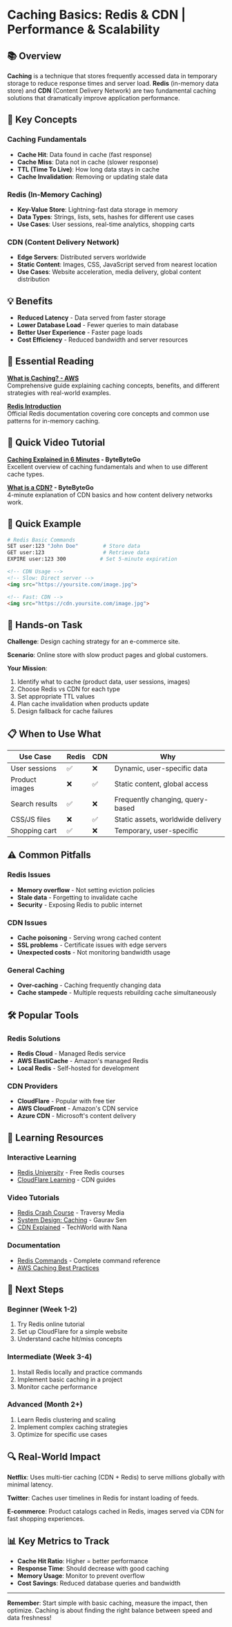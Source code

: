 # Caching Basics: Redis & CDN | Performance & Scalability

## 📚 Overview

**Caching** is a technique that stores frequently accessed data in temporary storage to reduce response times and server load. **Redis** (in-memory data store) and **CDN** (Content Delivery Network) are two fundamental caching solutions that dramatically improve application performance.

## 🎯 Key Concepts

### Caching Fundamentals
* **Cache Hit**: Data found in cache (fast response)
* **Cache Miss**: Data not in cache (slower response)
* **TTL (Time To Live)**: How long data stays in cache
* **Cache Invalidation**: Removing or updating stale data

### Redis (In-Memory Caching)
* **Key-Value Store**: Lightning-fast data storage in memory
* **Data Types**: Strings, lists, sets, hashes for different use cases
* **Use Cases**: User sessions, real-time analytics, shopping carts

### CDN (Content Delivery Network)
* **Edge Servers**: Distributed servers worldwide
* **Static Content**: Images, CSS, JavaScript served from nearest location
* **Use Cases**: Website acceleration, media delivery, global content distribution

## 💡 Benefits

* **Reduced Latency** - Data served from faster storage
* **Lower Database Load** - Fewer queries to main database
* **Better User Experience** - Faster page loads
* **Cost Efficiency** - Reduced bandwidth and server resources

## 📖 Essential Reading

**[What is Caching? - AWS](https://aws.amazon.com/caching/)**  
Comprehensive guide explaining caching concepts, benefits, and different strategies with real-world examples.

**[Redis Introduction](https://redis.io/docs/about/)**  
Official Redis documentation covering core concepts and common use patterns for in-memory caching.

## 🎥 Quick Video Tutorial

**[Caching Explained in 6 Minutes](https://youtu.be/6FyXURRVmR0) - ByteByteGo**  
Excellent overview of caching fundamentals and when to use different cache types.

**[What is a CDN?](https://youtu.be/RI9np1LWzqw?si=97yQXFluvbrvF8p5) - ByteByteGo**  
4-minute explanation of CDN basics and how content delivery networks work.

## 🔧 Quick Example

```bash
# Redis Basic Commands
SET user:123 "John Doe"        # Store data
GET user:123                   # Retrieve data
EXPIRE user:123 300           # Set 5-minute expiration
```

```html
<!-- CDN Usage -->
<!-- Slow: Direct server -->
<img src="https://yoursite.com/image.jpg">

<!-- Fast: CDN -->
<img src="https://cdn.yoursite.com/image.jpg">
```

## 🚀 Hands-on Task

**Challenge**: Design caching strategy for an e-commerce site.

**Scenario**: Online store with slow product pages and global customers.

**Your Mission**:
1. Identify what to cache (product data, user sessions, images)
2. Choose Redis vs CDN for each type
3. Set appropriate TTL values
4. Plan cache invalidation when products update
5. Design fallback for cache failures

## 📋 When to Use What

| Use Case | Redis | CDN | Why |
|----------|-------|-----|-----|
| User sessions | ✅ | ❌ | Dynamic, user-specific data |
| Product images | ❌ | ✅ | Static content, global access |
| Search results | ✅ | ❌ | Frequently changing, query-based |
| CSS/JS files | ❌ | ✅ | Static assets, worldwide delivery |
| Shopping cart | ✅ | ❌ | Temporary, user-specific |

## ⚠️ Common Pitfalls

### Redis Issues
* **Memory overflow** - Not setting eviction policies
* **Stale data** - Forgetting to invalidate cache
* **Security** - Exposing Redis to public internet

### CDN Issues
* **Cache poisoning** - Serving wrong cached content
* **SSL problems** - Certificate issues with edge servers
* **Unexpected costs** - Not monitoring bandwidth usage

### General Caching
* **Over-caching** - Caching frequently changing data
* **Cache stampede** - Multiple requests rebuilding cache simultaneously

## 🛠️ Popular Tools

### Redis Solutions
* **Redis Cloud** - Managed Redis service
* **AWS ElastiCache** - Amazon's managed Redis
* **Local Redis** - Self-hosted for development

### CDN Providers
* **CloudFlare** - Popular with free tier
* **AWS CloudFront** - Amazon's CDN service
* **Azure CDN** - Microsoft's content delivery

## 📖 Learning Resources

### Interactive Learning
* [Redis University](https://university.redis.com/) - Free Redis courses
* [CloudFlare Learning](https://www.cloudflare.com/learning/) - CDN guides

### Video Tutorials
* [Redis Crash Course](https://youtu.be/jgpVdJB2sKQ) - Traversy Media
* [System Design: Caching](https://youtu.be/U3RkDLtS7uY) - Gaurav Sen
* [CDN Explained](https://youtu.be/Bsq5cKkS33I) - TechWorld with Nana

### Documentation
* [Redis Commands](https://redis.io/commands/) - Complete command reference
* [AWS Caching Best Practices](https://aws.amazon.com/builders-library/caching-challenges-and-strategies/)

## 🎯 Next Steps

### Beginner (Week 1-2)
1. Try Redis online tutorial
2. Set up CloudFlare for a simple website
3. Understand cache hit/miss concepts

### Intermediate (Week 3-4)
1. Install Redis locally and practice commands
2. Implement basic caching in a project
3. Monitor cache performance

### Advanced (Month 2+)
1. Learn Redis clustering and scaling
2. Implement complex caching strategies
3. Optimize for specific use cases

## 🔍 Real-World Impact

**Netflix**: Uses multi-tier caching (CDN + Redis) to serve millions globally with minimal latency.

**Twitter**: Caches user timelines in Redis for instant loading of feeds.

**E-commerce**: Product catalogs cached in Redis, images served via CDN for fast shopping experiences.

## 📊 Key Metrics to Track

* **Cache Hit Ratio**: Higher = better performance
* **Response Time**: Should decrease with good caching
* **Memory Usage**: Monitor to prevent overflow
* **Cost Savings**: Reduced database queries and bandwidth

---

**Remember**: Start simple with basic caching, measure the impact, then optimize. Caching is about finding the right balance between speed and data freshness!

